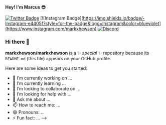#### Hey! I'm Marcus 😎

[![Twitter Badge](https://img.shields.io/badge/-Twitter-e4405f?style=for-the-badge&logo=Twitter)](https://www.twitter.com/_Lotho_)
[![Instagram Badge](https://img.shields.io/badge/-Instagram-e4405f?style=for-the-badge&logo=Instagram&color=blueviolet](https://www.instagram.com/markxhewson)
[![Discord](https://img.shields.io/badge/Discord-Join!-6a0dad)](marcuz#9158)


### Hi there 👋

**markxhewson/markxhewson** is a ✨ _special_ ✨ repository because its `README.md` (this file) appears on your GitHub profile.

Here are some ideas to get you started:

- 🔭 I’m currently working on ...
- 🌱 I’m currently learning ...
- 👯 I’m looking to collaborate on ...
- 🤔 I’m looking for help with ...
- 💬 Ask me about ...
- 📫 How to reach me: ...
- 😄 Pronouns: ...
- ⚡ Fun fact: ...
-->
